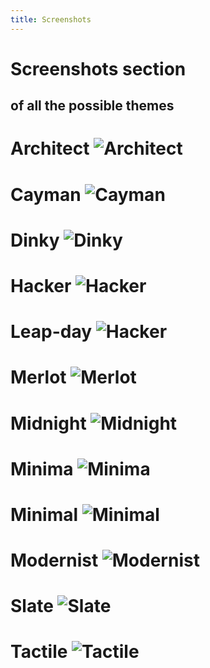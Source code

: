 ```yaml
---
title: Screenshots
---
```


# Screenshots section
## of all the possible themes


# Architect ![Architect](./Screenshots/Architect.jpg)
# Cayman ![Cayman](./Screenshots/Cayman.jpg)
# Dinky ![Dinky](./Screenshots/Dinky.jpg)
# Hacker ![Hacker](./Screenshots/Hacker.jpg)
# Leap-day ![Hacker](./Screenshots/Leap-day.jpg)
# Merlot ![Merlot](./Screenshots/Merlot.jpg)
# Midnight ![Midnight](./Screenshots/Midnight.jpg)
# Minima ![Minima](./Screenshots/Minima.jpg)
# Minimal ![Minimal](./Screenshots/Minimal.jpg)
# Modernist ![Modernist](./Screenshots/Modernist.jpg)
# Slate ![Slate](./Screenshots/Slate.jpg)
# Tactile ![Tactile](./Screenshots/Tactile.jpg)

